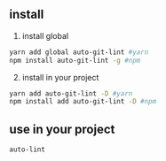 ## install
1. install global
```sh
yarn add global auto-git-lint #yarn
npm install auto-git-lint -g #npm
```

2. install in your project
```sh
yarn add auto-git-lint -D #yarn
npm install add auto-git-lint -D #npm
```

## use in your project
```sh
auto-lint
```
